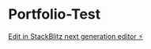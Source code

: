 # Portfolio-Test

[Edit in StackBlitz next generation editor ⚡️](https://stackblitz.com/~/github.com/Draftgamz/Portfolio-Test)